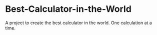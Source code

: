 # Best-Calculator-in-the-World
A project to create the best calculator in the world. One calculation at a time.
